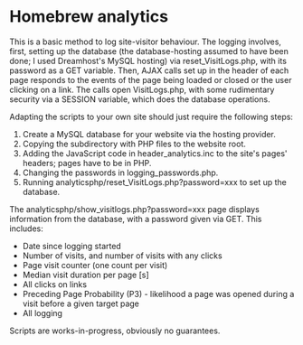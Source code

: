 # Homebrew analytics

This is a basic method to log site-visitor behaviour. The logging involves, first, setting up the database (the database-hosting assumed to have been done; I used Dreamhost's MySQL hosting) via reset_VisitLogs.php, with its password as a GET variable. Then, AJAX calls set up in the header of each page responds to the events of the page being loaded or closed or the user clicking on a link. The calls open VisitLogs.php, with some rudimentary security via a SESSION variable, which does the database operations. 

Adapting the scripts to your own site should just require the following steps:

1. Create a MySQL database for your website via the hosting provider.
2. Copying the subdirectory with PHP files to the website root.
3. Adding the JavaScript code in header_analytics.inc to the site's pages' headers; pages have to be in PHP.
4. Changing the passwords in logging_passwords.php.
5. Running analyticsphp/reset_VisitLogs.php?password=xxx to set up the database.

The analyticsphp/show_visitlogs.php?password=xxx page displays information from the database, with a password given via GET. This includes:
- Date since logging  started
- Number of visits, and number of visits with any clicks
- Page visit counter (one count per visit)
- Median visit duration per page [s]
- All clicks on links
- Preceding Page Probability (P3) - likelihood a page was opened during a visit before a given target page
- All logging

Scripts are works-in-progress, obviously no guarantees.
